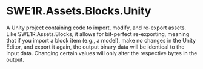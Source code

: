 # SWE1R.Assets.Blocks.Unity

A Unity project containing code to import, modify, and re-export assets. Like SWE1R.Assets.Blocks, it allows for bit-perfect re-exporting, meaning that if you import a block item (e.g., a model), make no changes in the Unity Editor, and export it again, the output binary data will be identical to the input data. Changing certain values will only alter the respective bytes in the output.
